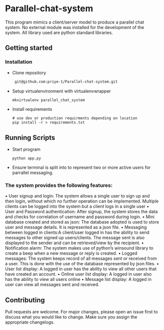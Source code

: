 # Parallel-chat-system
This program mimics a client/server model to produce a parallel chat system.
No external module was installed for the development of the system. All library used are python standard libraries.

## Getting started   
### Installation

- Clone repository

    ```bash
     git@github.com:priye-1/Parallel-chat-system.git
    ```

- Setup virtualenvironment with virtualenvwrapper

    ```bash
    mkvirtualenv parallel_chat_system
    ```

- Install requirements

    ```terminal
    # use dev or production requirments depending on location
    pip install -r > requirements.txt
    ```

## Running Scripts
- Start program

    ```terminal
    python app.py
    ```
- Ensure terminal is split into to represent two or more active users for parrallel messaging.    
   
### The system provides the following features:
• User signup and login: The system allows a single user to sign up and then login, without which no further operation can be implemented. Multiple clients can be logged into the system but a client logs in a single user
•	User and Password authentication: After signup, the system stores the data and checks for correlation of username and password during login. 
•	Mini database created and stored as json: The database adopted is used to store user and message details. It is represented as a json file. 
•	Messaging between logged in clients:A client/user logged in has the ability to send messages to other signed up users/clients. The message sent is also displayed to the sender and can be retrieved/view by the recipient.
•	Notification alarm: The system makes use of python’s winsound library to create a beep when a new message or reply is created.
•	Logged messages: The system keeps record of all messages sent or received from a user. This is done with the use of the database represented by json files.
•	User list display: A logged in user has the ability to view all other users that have created an account.
•	Online user list display: A logged in user also has the ability to view all users online
•	Message list display: A logged in user can view all messages sent and received.

## Contributing
Pull requests are welcome. For major changes, 
please open an issue first to discuss what you would like to change.
Make sure you assign the appropriate changelogs.



